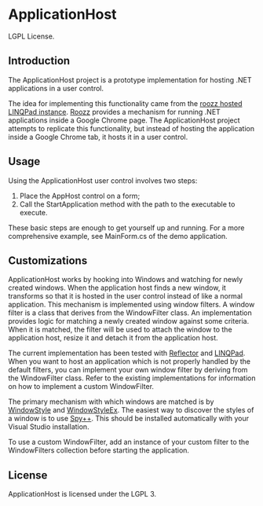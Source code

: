 # ApplicationHost

LGPL License.

## Introduction

The ApplicationHost project is a prototype implementation for hosting .NET
applications in a user control.

The idea for implementing this functionality came from the [roozz hosted
LINQPad instance](http://prod.roozz.com/apps/61/LINQPad.htm).
[Roozz](http://www.roozz.com/) provides a mechanism for running .NET applications
inside a Google Chrome page. The ApplicationHost project attempts to replicate
this functionality, but instead of hosting the application inside a Google
Chrome tab, it hosts it in a user control.

## Usage

Using the ApplicationHost user control involves two steps:

1. Place the AppHost control on a form;
2. Call the StartApplication method with the path to the executable to execute.

These basic steps are enough to get yourself up and running.
For a more comprehensive example, see MainForm.cs of the demo application.

## Customizations

ApplicationHost works by hooking into Windows and watching for newly created
windows. When the application host finds a new window, it transforms so that
it is hosted in the user control instead of like a normal application. This
mechanism is implemented using window filters. A window filter is a class
that derives from the WindowFilter class. An implementation provides
logic for matching a newly created window against some criteria. When it is
matched, the filter will be used to attach the window to the application host,
resize it and detach it from the application host.

The current implementation has been tested with [Reflector](http://www.reflector.net/)
and [LINQPad](http://www.linqpad.net/). When you want to host an application which
is not properly handled by the default filters, you can implement your
own window filter by deriving from the WindowFilter class. Refer to the
existing implementations for information on how to implement a custom WindowFilter.

The primary mechanism with which windows are matched is by
[WindowStyle](http://msdn.microsoft.com/en-us/library/windows/desktop/ms632600.aspx) and
[WindowStyleEx](http://msdn.microsoft.com/en-us/library/windows/desktop/ff700543.aspx).
The easiest way to discover the styles of a window is to use
[Spy++](http://msdn.microsoft.com/en-us/library/aa264396.aspx). This should be installed
automatically with your Visual Studio installation.

To use a custom WindowFilter, add an instance of your custom filter to the
WindowFilters collection before starting the application.

## License

ApplicationHost is licensed under the LGPL 3.
